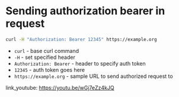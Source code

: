 # Sending authorization bearer in request

```bash
curl -H "Authorization: Bearer 12345" https://example.org
```

- `curl` - base curl command
- `-H` - set specified header
- `Authorization: Bearer` - header to specify auth token
- `12345` - auth token goes here
- `https://example.org` - sample URL to send authorized request to


link_youtube: https://youtu.be/wGj7eZz4kJQ

